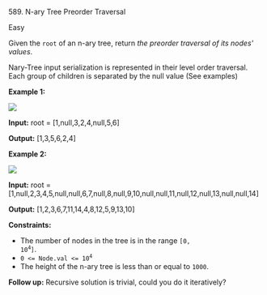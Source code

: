 589\. N-ary Tree Preorder Traversal

Easy

Given the `root` of an n-ary tree, return _the preorder traversal of its nodes' values_.

Nary-Tree input serialization is represented in their level order traversal. Each group of children is separated by the null value (See examples)

**Example 1:**

![](https://leetcode-in-java.github.io/src/main/java/g0501_0600/s0589_n_ary_tree_preorder_traversal/narytreeexample.png)

**Input:** root = [1,null,3,2,4,null,5,6]

**Output:** [1,3,5,6,2,4] 

**Example 2:**

![](https://leetcode-in-java.github.io/src/main/java/g0501_0600/s0589_n_ary_tree_preorder_traversal/sample_4_964.png)

**Input:** root = [1,null,2,3,4,5,null,null,6,7,null,8,null,9,10,null,null,11,null,12,null,13,null,null,14]

**Output:** [1,2,3,6,7,11,14,4,8,12,5,9,13,10] 

**Constraints:**

*   The number of nodes in the tree is in the range <code>[0, 10<sup>4</sup>]</code>.
*   <code>0 <= Node.val <= 10<sup>4</sup></code>
*   The height of the n-ary tree is less than or equal to `1000`.

**Follow up:** Recursive solution is trivial, could you do it iteratively?